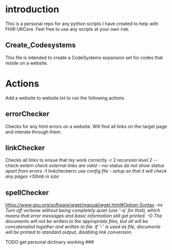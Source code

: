 # introduction

This is a personal repo for any python scripts I have created to help with FHIR UKCore. Feel free to use any scripts at your own risk.

## Create_Codesystems 
This file is intended to create a CodeSystems expansion set for codes that reside on a website.

# Actions
Add a website to website.txt to run the following actions

## errorChecker
Checks for any html errors on a website. Will find all links on the target page and interate through them.

## linkChecker
Checks all links to ensue that tey work correctly
-r 2 *recursion level 2*
--check-extern *check external links are valid*
--no-status *do not show status apart from errors*
-f linkcheckerrc *use config file - setup so that it will check any pages <50mb in size* 

## spellChecker
https://www.gnu.org/software/wget/manual/wget.html#Option-Syntax
-nv *Turn off verbose without being completely quiet (use ‘-q’ for that), which means that error messages and basic information still get printed.* 
-O *The documents will not be written to the appropriate files, but all will be concatenated together and written to file. If ‘-’ is used as file, documents will be printed to standard output, disabling link conversion.*

TODO get personal dictinary working ###
